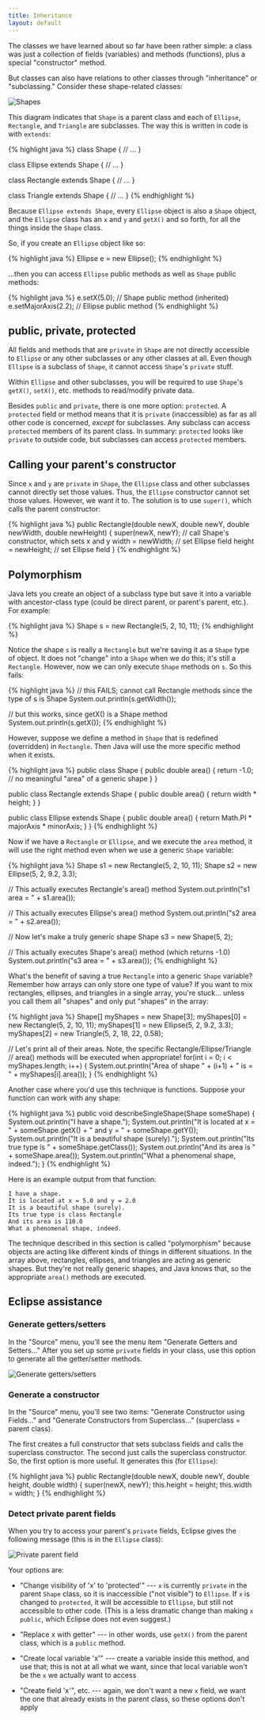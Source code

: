 ```yaml
---
title: Inheritance
layout: default
---
```


The classes we have learned about so far have been rather simple: a class was just a collection of fields (variables) and methods (functions), plus a special "constructor" method.

But classes can also have relations to other classes through "inheritance" or "subclassing." Consider these shape-related classes:

![Shapes](/images/shapes-uml.png)

This diagram indicates that `Shape` is a parent class and each of `Ellipse`, `Rectangle`, and `Triangle` are subclasses. The way this is written in code is with `extends`:

{% highlight java %}
class Shape {
  // ...
}

class Ellipse extends Shape {
  // ...
}

class Rectangle extends Shape {
  // ...
}

class Triangle extends Shape {
  // ...
}
{% endhighlight %}

Because `Ellipse extends Shape`, every `Ellipse` object is also a `Shape` object, and the `Ellipse` class has an `x` and `y` and `getX()` and so forth, for all the things inside the `Shape` class.

So, if you create an `Ellipse` object like so:

{% highlight java %}
Ellipse e = new Ellipse();
{% endhighlight %}

...then you can access `Ellipse` public methods as well as `Shape` public methods:

{% highlight java %}
e.setX(5.0);         // Shape public method (inherited)
e.setMajorAxis(2.2); // Ellipse public method
{% endhighlight %}

## public, private, protected

All fields and methods that are `private` in `Shape` are not directly accessible to `Ellipse` or any other subclasses or any other classes at all. Even though `Ellipse` is a subclass of `Shape`, it cannot access `Shape`'s `private` stuff.

Within `Ellipse` and other subclasses, you will be required to use `Shape`'s `getX()`, `setX()`, etc. methods to read/modify private data.

Besides `public` and `private`, there is one more option: `protected`. A `protected` field or method means that it is `private` (inaccessible) as far as all other code is concerned, *except* for subclasses. Any subclass can access `protected` members of its parent class. In summary: `protected` looks like `private` to outside code, but subclasses can access `protected` members.

## Calling your parent's constructor

Since `x` and `y` are `private` in `Shape`, the `Ellipse` class and other subclasses cannot directly set those values. Thus, the `Ellipse` constructor cannot set those values. However, we want it to. The solution is to use `super()`, which calls the parent constructor:

{% highlight java %}
public Rectangle(double newX, double newY, double newWidth, double newHeight) {
    super(newX, newY);  // call Shape's constructor, which sets x and y
    width = newWidth;   // set Ellipse field
    height = newHeight; // set Ellipse field
}
{% endhighlight %}

## Polymorphism

Java lets you create an object of a subclass type but save it into a variable with ancestor-class type (could be direct parent, or parent's parent, etc.). For example:

{% highlight java %}
Shape s = new Rectangle(5, 2, 10, 11);
{% endhighlight %}

Notice the shape `s` is really a `Rectangle` but we're saving it as a `Shape` type of object. It does not "change" into a `Shape` when we do this; it's still a `Rectangle`. However, now we can only execute `Shape` methods on `s`. So this fails:

{% highlight java %}
// this FAILS; cannot call Rectangle methods since the type of s is Shape
System.out.println(s.getWidth());

// but this works, since getX() is a Shape method
System.out.println(s.getX());
{% endhighlight %}

However, suppose we define a method in `Shape` that is redefined (overridden) in `Rectangle`. Then Java will use the more specific method when it exists.

{% highlight java %}
public class Shape {
  public double area() {
    return -1.0; // no meaningful "area" of a generic shape
  }
}

public class Rectangle extends Shape {
  public double area() {
    return width * height;
  }
}

public class Ellipse extends Shape {
  public double area() {
    return Math.PI * majorAxis * minorAxis;
  }
}
{% endhighlight %}

Now if we have a `Rectangle` or `Ellipse`, and we execute the `area` method, it will use the right method even when we use a generic `Shape` variable:

{% highlight java %}
Shape s1 = new Rectangle(5, 2, 10, 11);
Shape s2 = new Ellipse(5, 2, 9.2, 3.3);

// This actually executes Rectangle's area() method
System.out.println("s1 area = " + s1.area());

// This actually executes Ellipse's area() method
System.out.println("s2 area = " + s2.area());

// Now let's make a truly generic shape
Shape s3 = new Shape(5, 2);

// This actually executes Shape's area() method (which returns -1.0)
System.out.println("s3 area = " + s3.area());
{% endhighlight %}

What's the benefit of saving a true `Rectangle` into a generic `Shape` variable? Remember how arrays can only store one type of value? If you want to mix rectangles, ellipses, and triangles in a single array, you're stuck... unless you call them all "shapes" and only put "shapes" in the array:

{% highlight java %}
Shape[] myShapes = new Shape[3];
myShapes[0] = new Rectangle(5, 2, 10, 11);
myShapes[1] = new Ellipse(5, 2, 9.2, 3.3);
myShapes[2] = new Triangle(5, 2, 18, 22, 0.58);

// Let's print all of their areas. Note, the specific Rectangle/Ellipse/Triangle
// area() methods will be executed when appropriate!
for(int i = 0; i < myShapes.length; i++)
{
  System.out.println("Area of shape " + (i+1) + " is = " + myShapes[i].area());
}
{% endhighlight %}

Another case where you'd use this technique is functions. Suppose your function can work with any shape:

{% highlight java %}
public void describeSingleShape(Shape someShape)
{
  System.out.println("I have a shape.");
  System.out.println("It is located at x = " + someShape.getX() + " and y = " + someShape.getY());
  System.out.println("It is a beautiful shape (surely).");
  System.out.println("Its true type is " + someShape.getClass());
  System.out.println("And its area is " + someShape.area());
  System.out.println("What a phenomenal shape, indeed.");
}
{% endhighlight %}

Here is an example output from that function:

```
I have a shape.
It is located at x = 5.0 and y = 2.0
It is a beautiful shape (surely).
Its true type is class Rectangle
And its area is 110.0
What a phenomenal shape, indeed.
```

The technique described in this section is called "polymorphism" because objects are acting like different kinds of things in different situations. In the array above, rectangles, ellipses, and triangles are acting as generic shapes. But they're not really generic shapes, and Java knows that, so the appropriate `area()` methods are executed.

## Eclipse assistance

### Generate getters/setters

In the "Source" menu, you'll see the menu item "Generate Getters and Setters..." After you set up some `private` fields in your class, use this option to generate all the getter/setter methods.

![Generate getters/setters](/images/eclipse-generate-getters-setters.png)

### Generate a constructor

In the "Source" menu, you'll see two items: "Generate Constructor using Fields..." and "Generate Constructors from Superclass..." (superclass = parent class).

The first creates a full constructor that sets subclass fields and calls the superclass constructor. The second just calls the superclass constructor. So, the first option is more useful. It generates this (for `Ellipse`):

{% highlight java %}
public Rectangle(double newX, double newY, double height, double width) {
	super(newX, newY);
	this.height = height;
	this.width = width;
}
{% endhighlight %}

### Detect private parent fields

When you try to access your parent's `private` fields, Eclipse gives the following message (this is in the `Ellipse` class):

![Private parent field](/images/eclipse-private-parent-field.png)

Your options are:

- "Change visibility of 'x' to 'protected'" --- `x` is currently `private` in the parent `Shape` class, so it is inaccessible ("not visible") to `Ellipse`. If `x` is changed to `protected`, it will be accessible to `Ellipse`, but still not accessible to other code. (This is a less dramatic change than making `x` `public`, which Eclipse does not even suggest.)

- "Replace x with getter" --- in other words, use `getX()` from the parent class, which is a `public` method.

- "Create local variable 'x'" --- create a variable inside this method, and use that; this is not at all what we want, since that local variable won't be the `x` we actually want to access

- "Create field 'x'", etc. --- again, we don't want a new `x` field, we want the one that already exists in the parent class, so these options don't apply
